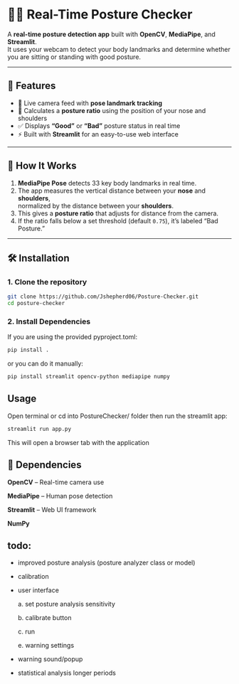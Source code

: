 # 🧍‍♂️ Real-Time Posture Checker

A **real-time posture detection app** built with **OpenCV**, **MediaPipe**, and **Streamlit**.  
It uses your webcam to detect your body landmarks and determine whether you are sitting or standing with good posture.

---

## 🚀 Features

- 🎥 Live camera feed with **pose landmark tracking**  
- 🧠 Calculates a **posture ratio** using the position of your nose and shoulders  
- ✅ Displays **“Good”** or **“Bad”** posture status in real time 
- ⚡ Built with **Streamlit** for an easy-to-use web interface  

---

## 🧩 How It Works

1. **MediaPipe Pose** detects 33 key body landmarks in real time.  
2. The app measures the vertical distance between your **nose** and **shoulders**,  
   normalized by the distance between your **shoulders**.  
3. This gives a **posture ratio** that adjusts for distance from the camera.  
4. If the ratio falls below a set threshold (default `0.75`), it’s labeled “Bad Posture.” 

---

## 🛠️ Installation

### 1. Clone the repository
```bash
git clone https://github.com/Jshepherd06/Posture-Checker.git
cd posture-checker
```

### 2. Install Dependencies
If you are using the provided pyproject.toml:
```bash
pip install .
```
or you can do it manually:
```bash
pip install streamlit opencv-python mediapipe numpy
```

## Usage
Open terminal or cd into PostureChecker/ folder then run the streamlit app:
```bash
streamlit run app.py
```
This will open a browser tab with the application


## 🧠 Dependencies

**OpenCV**
 – Real-time camera use

**MediaPipe**
 – Human pose detection

**Streamlit**
 – Web UI framework

**NumPy**


## todo: 
  - improved posture analysis (posture analyzer class or model)
  - calibration
  - user interface

    a. set posture analysis sensitivity

    b. calibrate button

    c. run

    e. warning settings
    
  - warning sound/popup
  - statistical analysis longer periods
    
